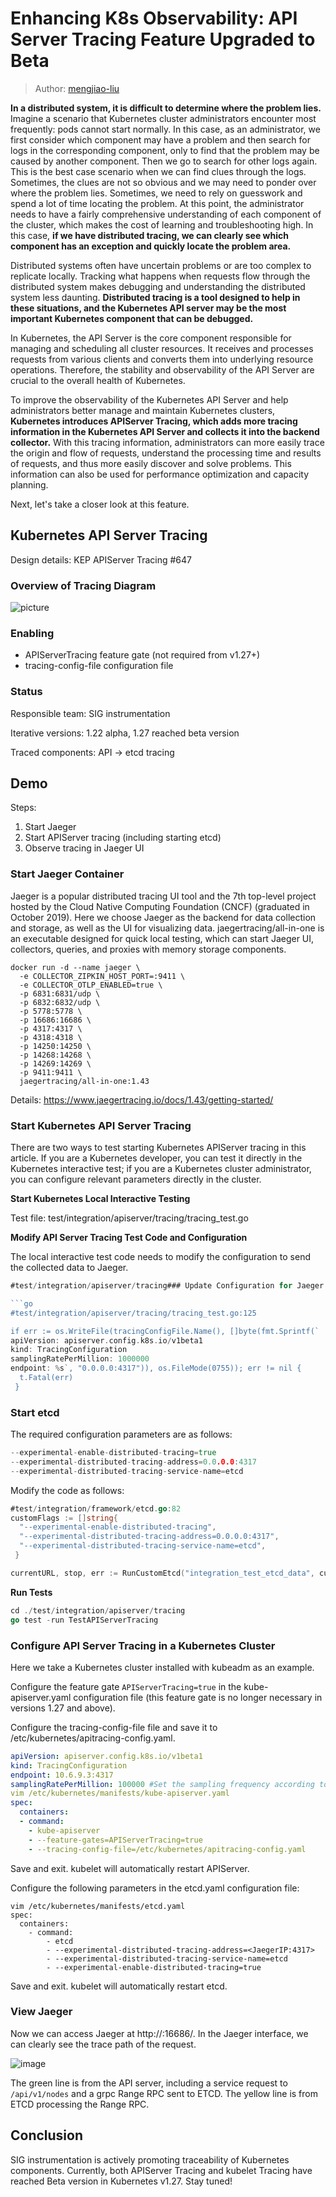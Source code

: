 # Enhancing K8s Observability: API Server Tracing Feature Upgraded to Beta

> Author: [mengjiao-liu](https://github.com/mengjiao-liu)

**In a distributed system, it is difficult to determine where the problem lies.**
Imagine a scenario that Kubernetes cluster administrators encounter most frequently: pods cannot start normally. In this case, as an administrator,
we first consider which component may have a problem and then search for logs in the corresponding component, only to find that the problem may be caused by another component.
Then we go to search for other logs again. This is the best case scenario when we can find clues through the logs. Sometimes, the clues are not so obvious
and we may need to ponder over where the problem lies. Sometimes, we need to rely on guesswork and spend a lot of time locating the problem. 
At this point, the administrator needs to have a fairly comprehensive understanding of each component of the cluster, which makes the cost of learning and troubleshooting high.
In this case, **if we have distributed tracing, we can clearly see which component has an exception and quickly locate the problem area.**

Distributed systems often have uncertain problems or are too complex to replicate locally. Tracking what happens when requests flow through the distributed system 
makes debugging and understanding the distributed system less daunting.
**Distributed tracing is a tool designed to help in these situations, and the Kubernetes API server may be the most important Kubernetes component that can be debugged.**

In Kubernetes, the API Server is the core component responsible for managing and scheduling all cluster resources. It receives and processes requests from various clients
and converts them into underlying resource operations. Therefore, the stability and observability of the API Server are crucial to the overall health of Kubernetes.

To improve the observability of the Kubernetes API Server and help administrators better manage and maintain Kubernetes clusters, 
**Kubernetes introduces APIServer Tracing, which adds more tracing information in the Kubernetes API Server and collects it into the backend collector.**
With this tracing information, administrators can more easily trace the origin and flow of requests, understand the processing time and results of requests, 
and thus more easily discover and solve problems. This information can also be used for performance optimization and capacity planning.

Next, let's take a closer look at this feature.

## Kubernetes API Server Tracing

Design details: KEP APIServer Tracing #647

### Overview of Tracing Diagram

![picture](./images/trace02.png)

### Enabling

- APIServerTracing feature gate (not required from v1.27+)
- tracing-config-file configuration file

### Status

Responsible team: SIG instrumentation

Iterative versions: 1.22 alpha, 1.27 reached beta version

Traced components: API → etcd tracing

## Demo

Steps:

1. Start Jaeger
2. Start APIServer tracing (including starting etcd)
3. Observe tracing in Jaeger UI

### Start Jaeger Container

Jaeger is a popular distributed tracing UI tool and the 7th top-level project hosted by the Cloud Native Computing Foundation (CNCF) (graduated in October 2019).
Here we choose Jaeger as the backend for data collection and storage, as well as the UI for visualizing data. jaegertracing/all-in-one is an executable designed 
for quick local testing, which can start Jaeger UI, collectors, queries, and proxies with memory storage components.

```shell
docker run -d --name jaeger \
  -e COLLECTOR_ZIPKIN_HOST_PORT=:9411 \
  -e COLLECTOR_OTLP_ENABLED=true \
  -p 6831:6831/udp \
  -p 6832:6832/udp \
  -p 5778:5778 \
  -p 16686:16686 \
  -p 4317:4317 \
  -p 4318:4318 \
  -p 14250:14250 \
  -p 14268:14268 \
  -p 14269:14269 \
  -p 9411:9411 \
  jaegertracing/all-in-one:1.43
```

Details: https://www.jaegertracing.io/docs/1.43/getting-started/

### Start Kubernetes API Server Tracing

There are two ways to test starting Kubernetes APIServer tracing in this article. If you are a Kubernetes developer, 
you can test it directly in the Kubernetes interactive test; if you are a Kubernetes cluster administrator, you can configure relevant parameters directly in the cluster.

**Start Kubernetes Local Interactive Testing**

Test file: test/integration/apiserver/tracing/tracing_test.go

**Modify API Server Tracing Test Code and Configuration**

The local interactive test code needs to modify the configuration to send the collected data to Jaeger.

```go
#test/integration/apiserver/tracing### Update Configuration for Jaeger Backend

```go
#test/integration/apiserver/tracing/tracing_test.go:125

if err := os.WriteFile(tracingConfigFile.Name(), []byte(fmt.Sprintf(`
apiVersion: apiserver.config.k8s.io/v1beta1
kind: TracingConfiguration
samplingRatePerMillion: 1000000
endpoint: %s`, "0.0.0.0:4317")), os.FileMode(0755)); err != nil {
  t.Fatal(err)
 }
```

### Start etcd

The required configuration parameters are as follows:

```go
--experimental-enable-distributed-tracing=true
--experimental-distributed-tracing-address=0.0.0.0:4317
--experimental-distributed-tracing-service-name=etcd
```

Modify the code as follows:

```go
#test/integration/framework/etcd.go:82
customFlags := []string{
  "--experimental-enable-distributed-tracing",
  "--experimental-distributed-tracing-address=0.0.0.0:4317",
  "--experimental-distributed-tracing-service-name=etcd",
 }

currentURL, stop, err := RunCustomEtcd("integration_test_etcd_data", customFlags, output)
```

**Run Tests**

```go
cd ./test/integration/apiserver/tracing
go test -run TestAPIServerTracing
```

### Configure API Server Tracing in a Kubernetes Cluster

Here we take a Kubernetes cluster installed with kubeadm as an example.

Configure the feature gate `APIServerTracing=true` in the kube-apiserver.yaml configuration file (this feature gate is no longer necessary in versions 1.27 and above).

Configure the tracing-config-file file and save it to /etc/kubernetes/apitracing-config.yaml.

```yaml
apiVersion: apiserver.config.k8s.io/v1beta1
kind: TracingConfiguration
endpoint: 10.6.9.3:4317
samplingRatePerMillion: 100000 #Set the sampling frequency according to your needs
vim /etc/kubernetes/manifests/kube-apiserver.yaml
spec:
  containers:
  - command:
    - kube-apiserver
    - --feature-gates=APIServerTracing=true
    - --tracing-config-file=/etc/kubernetes/apitracing-config.yaml
```

Save and exit. kubelet will automatically restart APIServer.

Configure the following parameters in the etcd.yaml configuration file:

```shell
vim /etc/kubernetes/manifests/etcd.yaml
spec:
  containers:
    - command:
        - etcd
        - --experimental-distributed-tracing-address=<JaegerIP:4317>
        - --experimental-distributed-tracing-service-name=etcd
        - --experimental-enable-distributed-tracing=true
```

Save and exit. kubelet will automatically restart etcd.

### View Jaeger

Now we can access Jaeger at http://<JaegerIP>:16686/. In the Jaeger interface, we can clearly see the trace path of the request.

![image](./images/trace03.png)

The green line is from the API server, including a service request to `/api/v1/nodes` and a grpc Range RPC sent to ETCD. The yellow line is from ETCD processing the Range RPC.

## Conclusion

SIG instrumentation is actively promoting traceability of Kubernetes components. Currently, both APIServer Tracing and kubelet Tracing have reached Beta version in Kubernetes v1.27. Stay tuned!
